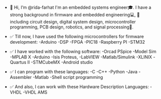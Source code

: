 - 👋 Hi, I’m @rida-farhat
I'm an embedded systems engineer🎓. I have a strong background in firmware and embedded engineering💻, 📌including circuit design, digital system design, microcontroller programming, PCB design, robotics, and signal processing📌.

- ✅ Till now, I have used the following microcontrollers for firmware development:
-Arduino
-DSP
-FPGA
-PIC18
-Raspberry PI
-STM32

- ✅ I have worked with the following software:
-Orcad PSpice
-Model Sim
-MPLAB X
-Arduino
-Isis Proteus,
-LabVIEW
-Matlab/Simulink
-XLINIX
-Quartus II
-STMCubeMX
-Android studio

- ✅ I can program with these languages:
-C
-C++
-Python
-Java
-Assembler
-Matlab
-Shell script programming

- ✅ And also, I can work with these Hardware Description Languages:
-VHDL
-VHDL AMS
